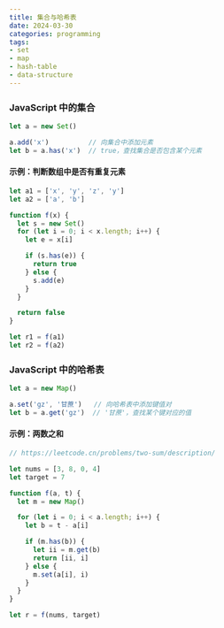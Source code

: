 ```yaml
---
title: 集合与哈希表
date: 2024-03-30
categories: programming
tags: 
- set
- map
- hash-table
- data-structure
---
```


### JavaScript 中的集合

```javascript
let a = new Set()

a.add('x')          // 向集合中添加元素
let b = a.has('x')  // true，查找集合是否包含某个元素
```

#### 示例：判断数组中是否有重复元素

```javascript
let a1 = ['x', 'y', 'z', 'y']
let a2 = ['a', 'b']

function f(x) {
  let s = new Set()
  for (let i = 0; i < x.length; i++) {
    let e = x[i]

    if (s.has(e)) {
      return true
    } else {
      s.add(e)
    }
  }

  return false
}

let r1 = f(a1)
let r2 = f(a2)
```


### JavaScript 中的哈希表

```javascript
let a = new Map()

a.set('gz', '甘蔗')   // 向哈希表中添加键值对
let b = a.get('gz')  // '甘蔗'，查找某个键对应的值
```

#### 示例：两数之和

```javascript
// https://leetcode.cn/problems/two-sum/description/

let nums = [3, 8, 0, 4]
let target = 7

function f(a, t) {
  let m = new Map()

  for (let i = 0; i < a.length; i++) {
    let b = t - a[i]

    if (m.has(b)) {
      let ii = m.get(b)
      return [ii, i]
    } else {
      m.set(a[i], i)
    }
  }
}

let r = f(nums, target)
```